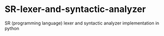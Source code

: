 # SR-lexer-and-syntactic-analyzer
SR (programming language) lexer and syntactic analyzer implementation in python
